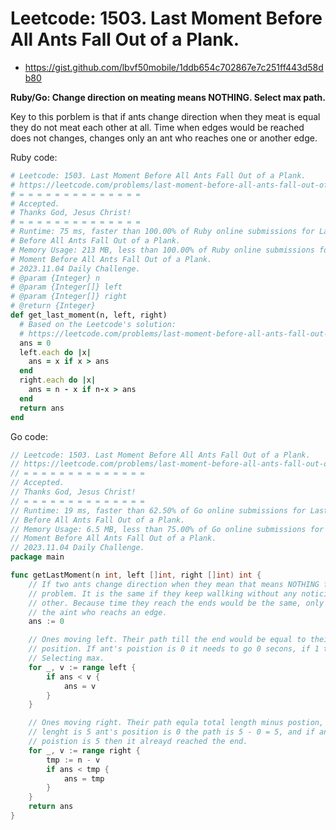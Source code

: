 # Leetcode: 1503. Last Moment Before All Ants Fall Out of a Plank.

- https://gist.github.com/lbvf50mobile/1ddb654c702867e7c251ff443d58db80

**Ruby/Go: Change direction on meating means NOTHING. Select max path.**

Key to this porblem is that if ants change direction when they meat is equal
they do not meat each other at all. Time when edges would be reached does not
changes, changes only an ant who reaches one or another edge.

Ruby code:
```Ruby
# Leetcode: 1503. Last Moment Before All Ants Fall Out of a Plank.
# https://leetcode.com/problems/last-moment-before-all-ants-fall-out-of-a-plank/
# = = = = = = = = = = = = = =
# Accepted.
# Thanks God, Jesus Christ!
# = = = = = = = = = = = = = =
# Runtime: 75 ms, faster than 100.00% of Ruby online submissions for Last Moment
# Before All Ants Fall Out of a Plank.
# Memory Usage: 213 MB, less than 100.00% of Ruby online submissions for Last
# Moment Before All Ants Fall Out of a Plank.
# 2023.11.04 Daily Challenge.
# @param {Integer} n
# @param {Integer[]} left
# @param {Integer[]} right
# @return {Integer}
def get_last_moment(n, left, right)
  # Based on the Leetcode's solution:
  # https://leetcode.com/problems/last-moment-before-all-ants-fall-out-of-a-plank/solution/
  ans = 0
  left.each do |x|
    ans = x if x > ans
  end
  right.each do |x|
    ans = n - x if n-x > ans
  end
  return ans
end
```

Go code:
```Go
// Leetcode: 1503. Last Moment Before All Ants Fall Out of a Plank.
// https://leetcode.com/problems/last-moment-before-all-ants-fall-out-of-a-plank/
// = = = = = = = = = = = = = =
// Accepted.
// Thanks God, Jesus Christ!
// = = = = = = = = = = = = = =
// Runtime: 19 ms, faster than 62.50% of Go online submissions for Last Moment
// Before All Ants Fall Out of a Plank.
// Memory Usage: 6.5 MB, less than 75.00% of Go online submissions for Last
// Moment Before All Ants Fall Out of a Plank.
// 2023.11.04 Daily Challenge.
package main

func getLastMoment(n int, left []int, right []int) int {
	// If two ants change direction when they mean that means NOTHING for the
	// problem. It is the same if they keep wallking without any noticing each
	// other. Because time they reach the ends would be the same, only changes
	// the aint who reachs an edge.
	ans := 0

	// Ones moving left. Their path till the end would be equal to their start
	// position. If ant's poistion is 0 it needs to go 0 secons, if 1 then 1.
	// Selecting max.
	for _, v := range left {
		if ans < v {
			ans = v
		}
	}

	// Ones moving right. Their path equla total length minus postion, if total
	// lenght is 5 ant's position is 0 the path is 5 - 0 = 5, and if ant's
	// poistion is 5 then it alreayd reached the end.
	for _, v := range right {
		tmp := n - v
		if ans < tmp {
			ans = tmp
		}
	}
	return ans
}
```
